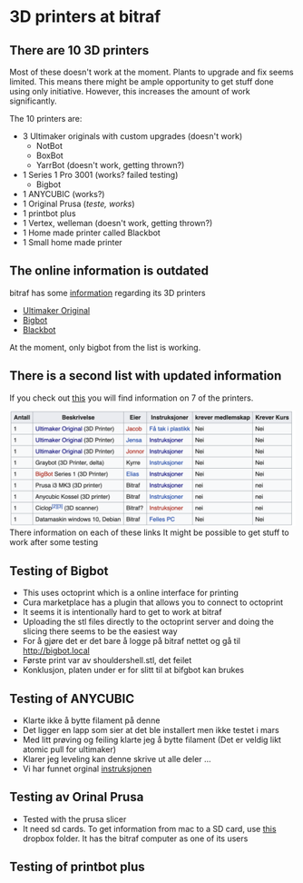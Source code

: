 # 3D printers at bitraf

## There are 10 3D printers
Most of these doesn't work at the moment. Plants to upgrade and fix seems limited. This means there might be ample opportunity to get stuff done using only initiative. However, this increases the amount of work significantly. 

The 10 printers are:
- 3 Ultimaker originals with custom upgrades (doesn't work)
    - NotBot
    - BoxBot
    - YarrBot (doesn't work, getting thrown?)
- 1 Series 1 Pro 3001 (works? failed testing)
    - Bigbot
- 1 ANYCUBIC (works?)
- 1 Original Prusa (*teste, works*)
- 1 printbot plus
- 1 Vertex, welleman (doesn't work, getting thrown?)
- 1 Home made printer called Blackbot
- 1 Small home made printer



## The online information is outdated
bitraf has some [information](https://bitraf.no/wiki/3D_printer) regarding its 3D printers

- [Ultimaker Original](https://bitraf.no/wiki/Ultimaker_Original) 
- [Bigbot](https://bitraf.no/wiki/Bigbot_Instruksjoner) 
- [Blackbot](https://bitraf.no/wiki/Blackbot_Instruksjoner)

At the moment, only bigbot from the list is working.

## There is a second list with updated information 

If you check out [this](https://bitraf.no/wiki/Utstyr_på_Bitraf#Utstyr_i_3D-printer-rommet) you will find information on 7 of the printers. 

![image](printers.png)
There information on each of these links
It might be possible to get stuff to work after some testing




## Testing of Bigbot
- This uses octoprint which is a online interface for printing
- Cura marketplace has a plugin that allows you to connect to octoprint
- It seems it is intentionally hard to get to work at bitraf
- Uploading the stl files directly to the octoprint server and doing the slicing there seems to be the easiest way
- For å gjøre det er det bare å logge på bitraf nettet og 
gå til http://bigbot.local
- Første print var av shouldershell.stl, det feilet 
- Konklusjon, platen under er for slitt til at bifgbot kan brukes

## Testing of ANYCUBIC
- Klarte ikke å bytte filament på denne
- Det ligger en lapp som sier at det ble installert men ikke testet i mars
- Med litt prøving og feiling klarte jeg å bytte filament (Det er veldig likt atomic pull for ultimaker)
- Klarer jeg leveling kan denne skrive ut alle deler ...
- Vi har funnet orginal [instruksjonen](https://bitraf.no/wiki/Anycubic_3D_printer)

## Testing av Orinal Prusa
- Tested with the prusa slicer
- It need sd cards. To get information from mac to a SD card, use [this](https://www.dropbox.com/sh/zbifeqytlzn26l5/AAAw1eMunT_47RaJop2QJn_ya?dl=0) dropbox folder. It has the bitraf computer as one of its users

## Testing of printbot plus


